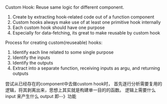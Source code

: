 Custom Hook: Reuse same logic for different component.

1. Create by extracting hook-related code out of a function component
2. Custom hooks always make use of at least one primitive hook internally
3. Each custom hook should have one purpose
4. Especially for data-fetching, its great to make reusable by custom hook

Process for creating custom(reuseable) hooks:
1. Identify each line related to some single purpose
2. Identify the inputs 
3. Identify the outputs
4. Extract into a separate function, receiving inputs as argu, and returning outputs

尝试从已经存在的component中去做custom hook时，
首先逐行分析需要复用的逻辑，将其剥离出来，思想上其实就是构建单一目的的函数。
逻辑上需要什么input 来产生什么 output 即--》功能


